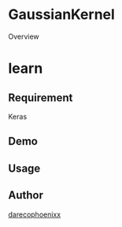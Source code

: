 GaussianKernel
====

Overview

# learn

## Requirement
Keras

## Demo

## Usage

## Author

[darecophoenixx](https://github.com/darecophoenixx)
